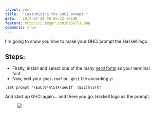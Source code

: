 ```yaml
---
layout: post
title:  "Customizing the GHCi prompt "
date:   2017-07-24 00:06:32 +0530
feature: http://i.imgur.com/Ds6S7lJ.png
comments: true
---
```


I'm going to show you how to make your GHCi prompt the Haskell logo.

## Steps:

- Firstly, install and select one of the many [nerd fonts](https://github.com/ryanoasis/nerd-fonts) as your terminal font.
- Now, edit your `ghci.conf` or `.ghci` file accordingly:
```
:set prompt "\ESC[94m\STX\ue61f  \ESC[m\STX"
```

And start up GHCi again... and there you go. Haskell logo as the prompt.
<figure>
<a href="http://i.imgur.com/WtkjfAp.png"><img src="http://i.imgur.com/WtkjfAp.png"></a>
</figure>
